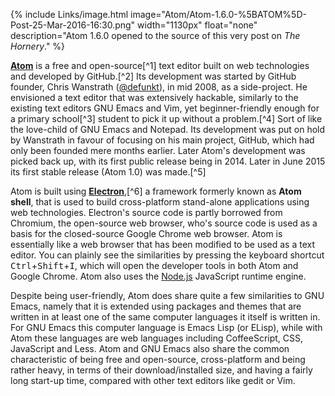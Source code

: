 {% include Links/image.html image="Atom/Atom-1.6.0-%5BATOM%5D-Post-25-Mar-2016-16:30.png" width="1130px" float="none" description="Atom 1.6.0 opened to the source of this very post on *The Hornery*." %}

[**Atom**](https://atom.io) is a free and open-source[^1] text editor built on web technologies and developed by GitHub.[^2] Its development was started by GitHub founder, Chris Wanstrath ([@defunkt](http://github.com/defunkt)), in mid 2008, as a side-project. He envisioned a text editor that was extensively hackable, similarly to the existing text editors GNU Emacs and Vim, yet beginner-friendly enough for a primary school[^3] student to pick it up without a problem.[^4] Sort of like the love-child of GNU Emacs and Notepad. Its development was put on hold by Wanstrath in favour of focusing on his main project, GitHub, which had only been founded mere months earlier. Later Atom's development was picked back up, with its first public release being in 2014. Later in June 2015 its first stable release (Atom 1.0) was made.[^5]

Atom is built using [**Electron**](https://electron.atom.io),[^6] a framework formerly known as **Atom shell**, that is used to build cross-platform stand-alone applications using web technologies. Electron's source code is partly borrowed from Chromium, the open-source web browser, who's source code is used as a basis for the closed-source Google Chrome web browser. Atom is essentially like a web browser that has been modified to be used as a text editor. You can plainly see the similarities by pressing the keyboard shortcut <kbd>Ctrl</kbd>+<kbd>Shift</kbd>+<kbd>I</kbd>, which will open the developer tools in both Atom and Google Chrome. Atom also uses the [Node.js](https://nodejs.org) JavaScript runtime engine.  

Despite being user-friendly, Atom does share quite a few similarities to GNU Emacs, namely that it is extended using packages and themes that are written in at least one of the same computer languages it itself is written in. For GNU Emacs this computer language is Emacs Lisp (or ELisp), while with Atom these languages are web languages including CoffeeScript, CSS, JavaScript and Less. Atom and GNU Emacs also share the common characteristic of being free and open-source, cross-platform and being rather heavy, in terms of their download/installed size, and having a fairly long start-up time, compared with other text editors like gedit or Vim.
